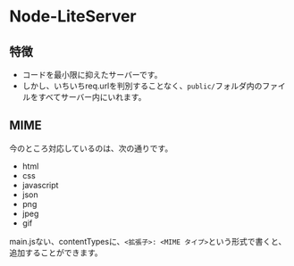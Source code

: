 # Node-LiteServer
## 特徴
- コードを最小限に抑えたサーバーです。
- しかし、いちいちreq.urlを判別することなく、`public/`フォルダ内のファイルをすべてサーバー内にいれます。

## MIME
今のところ対応しているのは、次の通りです。
- html
- css
- javascript
- json
- png
- jpeg
- gif
  
main.jsない、contentTypesに、`<拡張子>: <MIME タイプ>`という形式で書くと、追加することができます。
